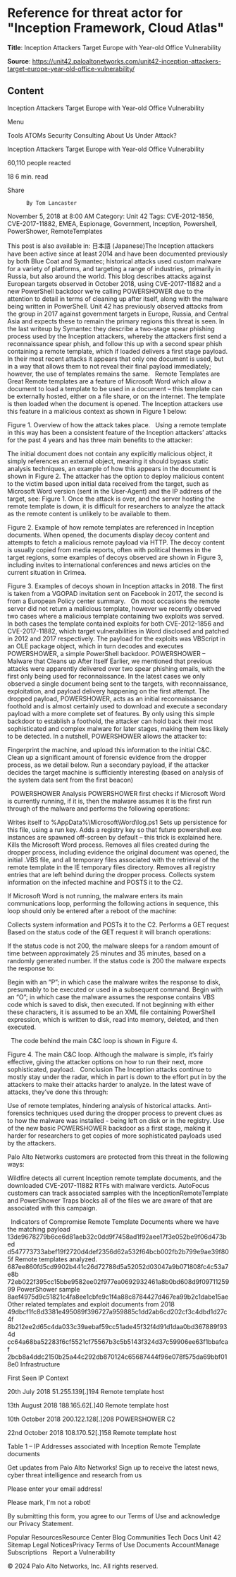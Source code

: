 # Reference for threat actor for "Inception Framework, Cloud Atlas"

**Title**: Inception Attackers Target Europe with Year-old Office Vulnerability

**Source**: https://unit42.paloaltonetworks.com/unit42-inception-attackers-target-europe-year-old-office-vulnerability/

## Content

























Inception Attackers Target Europe with Year-old Office Vulnerability



























































 



































Menu






Tools
ATOMs
Security Consulting
About Us
Under Attack?
 












Inception Attackers Target Europe with Year-old Office Vulnerability


60,110
 people reacted

18
  6  min. read



Share 


















 







          By Tom Lancaster 
November 5, 2018 at 8:00 AM
Category: Unit 42
Tags: CVE-2012-1856, CVE-2017-11882, EMEA, Espionage, Government, Inception, Powershell, PowerShower, RemoteTemplates



 



 
This post is also available in: 
    日本語 (Japanese)The Inception attackers have been active since at least 2014 and have been documented previously by both Blue Coat and Symantec; historical attacks used custom malware for a variety of platforms, and targeting a range of industries,  primarily in Russia, but also around the world. This blog describes attacks against European targets observed in October 2018, using CVE-2017-11882 and a new PowerShell backdoor we’re calling POWERSHOWER due to the attention to detail in terms of cleaning up after itself, along with the malware being written in PowerShell.
Unit 42 has previously observed attacks from the group in 2017 against government targets in Europe, Russia, and Central Asia and expects these to remain the primary regions this threat is seen.
In the last writeup by Symantec they describe a two-stage spear phishing process used by the Inception attackers, whereby the attackers first send a reconnaissance spear phish, and follow this up with a second spear phish containing a remote template, which if loaded delivers a first stage payload.
In their most recent attacks it appears that only one document is used, but in a way that allows them to not reveal their final payload immediately; however, the use of templates remains the same.
 
Remote Templates are Great
Remote templates are a feature of Microsoft Word which allow a document to load a template to be used in a document – this template can be externally hosted, either on a file share, or on the internet. The template is then loaded when the document is opened. The Inception attackers use this feature in a malicious context as shown in Figure 1 below:

Figure 1. Overview of how the attack takes place.
 
Using a remote template in this way has been a consistent feature of the Inception attackers’ attacks for the past 4 years and has three main benefits to the attacker:

The initial document does not contain any explicitly malicious object, it simply references an external object, meaning it should bypass static analysis techniques, an example of how this appears in the document is shown in Figure 2.
The attacker has the option to deploy malicious content to the victim based upon initial data received from the target, such as Microsoft Word version (sent in the User-Agent) and the IP address of the target, see: Figure 1.
Once the attack is over, and the server hosting the remote template is down, it is difficult for researchers to analyze the attack as the remote content is unlikely to be available to them.


Figure 2. Example of how remote templates are referenced in Inception documents.
When opened, the documents display decoy content and attempts to fetch a malicious remote payload via HTTP. The decoy content is usually copied from media reports, often with political themes in the target regions, some examples of decoys observed are shown in Figure 3, including invites to international conferences and news articles on the current situation in Crimea.

Figure 3. Examples of decoys shown in Inception attacks in 2018. The first is taken from a VGOPAD invitation sent on Facebook in 2017, the second is from a European Policy center summary.
 
On most occasions the remote server did not return a malicious template, however we recently observed two cases where a malicious template containing two exploits was served. In both cases the template contained exploits for both CVE-2012-1856 and CVE-2017-11882, which target vulnerabilities in Word disclosed and patched in 2012 and 2017 respectively.
The payload for the exploits was VBScript in an OLE package object, which in turn decodes and executes POWERSHOWER, a simple PowerShell backdoor.
POWERSHOWER – Malware that Cleans up After Itself
Earlier, we mentioned that previous attacks were apparently delivered over two spear phishing emails, with the first only being used for reconnaissance. In the latest cases we only observed a single document being sent to the targets, with reconnaissance, exploitation, and payload delivery happening on the first attempt.
The dropped payload, POWERSHOWER, acts as an initial reconnaissance foothold and is almost certainly used to download and execute a secondary payload with a more complete set of features. By only using this simple backdoor to establish a foothold, the attacker can hold back their most sophisticated and complex malware for later stages, making them less likely to be detected.
In a nutshell, POWERSHOWER allows the attacker to:

Fingerprint the machine, and upload this information to the initial C&C.
Clean up a significant amount of forensic evidence from the dropper process, as we detail below.
Run a secondary payload, if the attacker decides the target machine is sufficiently interesting (based on analysis of the system data sent from the first beacon)

 
POWERSHOWER Analysis
POWERSHOWER first checks if Microsoft Word is currently running, if it is, then the malware assumes it is the first run through of the malware and performs the following operations:

Writes itself to %AppData%\Microsoft\Word\log.ps1
Sets up persistence for this file, using a run key.
Adds a registry key so that future powershell.exe instances are spawned off-screen by default – this trick is explained here.
Kills the Microsoft Word process.
Removes all files created during the dropper process, including evidence the original document was opened, the initial .VBS file, and all temporary files associated with the retrieval of the remote template in the IE temporary files directory.
Removes all registry entries that are left behind during the dropper process.
Collects system information on the infected machine and POSTS it to the C2.

If Microsoft Word is not running, the malware enters its main communications loop, performing the following actions in sequence, this loop should only be entered after a reboot of the machine:

Collects system information and POSTs it to the C2.
Performs a GET request
Based on the status code of the GET request it will branch operations:

If the status code is not 200, the malware sleeps for a random amount of time between approximately 25 minutes and 35 minutes, based on a randomly generated number.
If the status code is 200 the malware expects the response to:

Begin with an “P”; in which case the malware writes the response to disk, presumably to be executed or used in a subsequent command.
Begin with an “O”; in which case the malware assumes the response contains VBS code which is saved to disk, then executed.
If not beginning with either these characters, it is assumed to be an XML file containing PowerShell expression, which is written to disk, read into memory, deleted, and then executed.





 
The code behind the main C&C loop is shown in Figure 4.

Figure 4. The main C&C loop.
Although the malware is simple, it’s fairly effective, giving the attacker options on how to run their next, more sophisticated, payload.
 
Conclusion
The Inception attacks continue to mostly stay under the radar, which in part is down to the effort put in by the attackers to make their attacks harder to analyze. In the latest wave of attacks, they’ve done this through:

Use of remote templates, hindering analysis of historical attacks.
Anti-forensics techniques used during the dropper process to prevent clues as to how the malware was installed - being left on disk or in the registry.
Use of the new basic POWERSHOWER backdoor as a first stage, making it harder for researchers to get copies of more sophisticated payloads used by the attackers.

Palo Alto Networks customers are protected from this threat in the following ways:

Wildfire detects all current Inception remote template documents, and the downloaded CVE-2017-11882 RTFs with malware verdicts.
AutoFocus customers can track associated samples with the InceptionRemoteTemplate and PowerShower
Traps blocks all of the files we are aware of that are associated with this campaign.

 
Indicators of Compromise
Remote Template Documents where we have the matching payload
13de9678279b6ce6d81aeb32c0dd9f7458ad1f92aee17f3e052be9f06d473bed
d547773733abef19f2720d4def2356d62a532f64bcb002fb2b799e9ae39f805f
Remote templates analyzed.
687ee860fd5cd9902b441c26d72788d5a52052d03047a9b071808fc4c53a7e8b
72eb022f395cc15bbe9582ee02f977ea0692932461a8b0bd608d9f0971125999
PowerShower sample
8aef4975d9c51821c4fa8ee1cbfe9c1f4a88c8784427d467ea99b2c1dabe15ae
Other related templates and exploit documents from 2018
49dbcf1fc8d3381e495089f396727a959885c1dd2ab6cd202cf3c4dbd1d27c4f
8b212ee2d65c4da033c39aebaf59cc51ade45f32f4d91d1daa0bd367889f934d
cc64a68ba52283f6cf5521cf75567b3c5b5143f324d37c59906ee63f1bbafcaf
2bcb8a4ddc2150b25a44c292db870124c65687444f96e078f575da69bbf018e0
Infrastructure



First Seen
IP
Context


20th July 2018
51.255.139[.]194
Remote template host


13th August 2018
188.165.62[.]40
Remote template host


10th October 2018
200.122.128[.]208
POWERSHOWER C2


22nd October 2018
108.170.52[.]158
Remote template host



Table 1 – IP Addresses associated with Inception Remote Template documents
 

Get updates from  Palo Alto Networks!
Sign up to receive the latest news, cyber threat intelligence and research from us














Please enter your email address!







Please mark, I'm not a robot!



By submitting this form, you agree to our Terms of Use and acknowledge our Privacy Statement.




















Popular ResourcesResource Center
Blog
Communities
Tech Docs
Unit 42
Sitemap
Legal NoticesPrivacy
Terms of Use
Documents
AccountManage Subscriptions
 
Report a Vulnerability
 



© 2024 Palo Alto Networks, Inc. All rights reserved.























